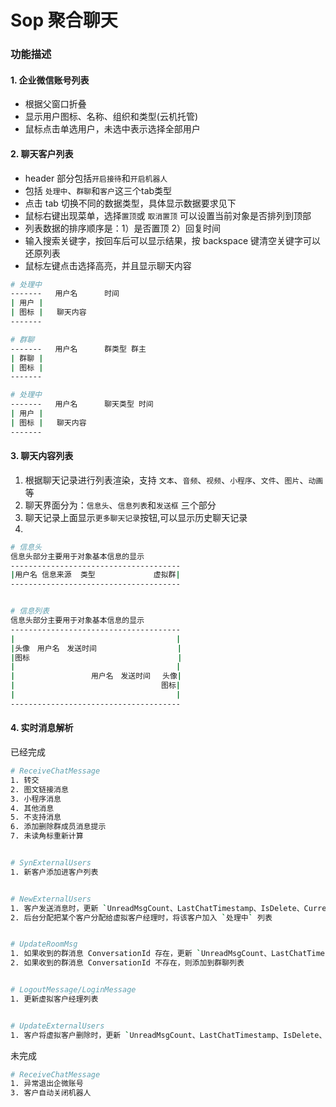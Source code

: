# Sop 聚合聊天


### 功能描述


#### 1. 企业微信账号列表
- 根据父窗口折叠
- 显示用户图标、名称、组织和类型(云机托管)
- 鼠标点击单选用户，未选中表示选择全部用户


#### 2. 聊天客户列表
- header 部分包括`开启接待`和`开启机器人` 
- 包括 `处理中`、`群聊`和`客户`这三个tab类型
- 点击 tab 切换不同的数据类型，具体显示数据要求见下
- 鼠标右键出现菜单，选择`置顶`或 `取消置顶` 可以设置当前对象是否排列到顶部
- 列表数据的排序顺序是：1）是否置顶 2）回复时间
- 输入搜索关键字，按回车后可以显示结果，按 backspace 键清空关键字可以还原列表
- 鼠标左键点击选择高亮，并且显示聊天内容


```bash
# 处理中
-------   用户名      时间
| 用户 |
| 图标 |   聊天内容
-------

# 群聊
-------   用户名      群类型 群主
| 群聊 |
| 图标 |  
-------

# 处理中
-------   用户名      聊天类型 时间
| 用户 |
| 图标 |   聊天内容
-------
```



#### 3. 聊天内容列表
1. 根据聊天记录进行列表渲染，支持 `文本`、`音频`、`视频`、`小程序`、`文件`、`图片`、`动画`等
2. 聊天界面分为：`信息头`、`信息列表`和`发送框`  三个部分
3. 聊天记录上面显示`更多聊天记录`按钮,可以显示历史聊天记录
4. 

```bash
# 信息头
信息头部分主要用于对象基本信息的显示
--------------------------------------
|用户名 信息来源  类型             虚拟群|
--------------------------------------


# 信息列表
信息头部分主要用于对象基本信息的显示
--------------------------------------
|                                    |
|头像　用户名　发送时间                  |
|图标                                 |
|                                    |
|                 用户名　发送时间　 头像|
|                              　 图标|
|                                    |
--------------------------------------
```




#### 4. 实时消息解析

已经完成
```bash
# ReceiveChatMessage
1. 转交
2. 图文链接消息
3. 小程序消息
4. 其他消息
5. 不支持消息
6. 添加删除群成员消息提示
7. 未读角标重新计算


# SynExternalUsers 
1. 新客户添加进客户列表


# NewExternalUsers
1. 客户发送消息时，更新 `UnreadMsgCount、LastChatTimestamp、IsDelete、CurrentReceiptionStatus`
2. 后台分配把某个客户分配给虚拟客户经理时，将该客户加入 `处理中` 列表


# UpdateRoomMsg
1. 如果收到的群消息 ConversationId 存在，更新 `UnreadMsgCount、LastChatTimestamp`
2. 如果收到的群消息 ConversationId 不存在，则添加到群聊列表


# LogoutMessage/LoginMessage
1. 更新虚拟客户经理列表


# UpdateExternalUsers
1. 客户将虚拟客户删除时，更新 `UnreadMsgCount、LastChatTimestamp、IsDelete、CurrentReceiptionStatus`
```


未完成
```bash
# ReceiveChatMessage
1. 异常退出企微账号
3. 客户自动关闭机器人
```









